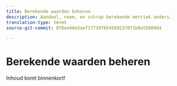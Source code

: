 ```yaml
---
title: Berekende waarden beheren
description: Aandeel, noem, en schrap berekende metriek anders.
translation-type: tm+mt
source-git-commit: 076ee40e5aef1773976545692378f1b8a55089d4

---
```



# Berekende waarden beheren

Inhoud komt binnenkort!

